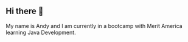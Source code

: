## Hi there 👋
My name is Andy and I am currently in a bootcamp with Merit America learning Java Development.

<!--
**wonandy/wonandy** is a ✨ _special_ ✨ repository because its `README.md` (this file) appears on your GitHub profile.

Here are some ideas to get you started:

- 🔭 I’m currently working on ...Java Development
- 🌱 I’m currently learning ... Java
- 👯 I’m looking to collaborate on ... Java
- 🤔 I’m looking for help with ...
- 💬 Ask me about ...
- 📫 How to reach me: ... awong4566@gmail.cmo
- 😄 Pronouns: ...
- ⚡ Fun fact: ...
-->
